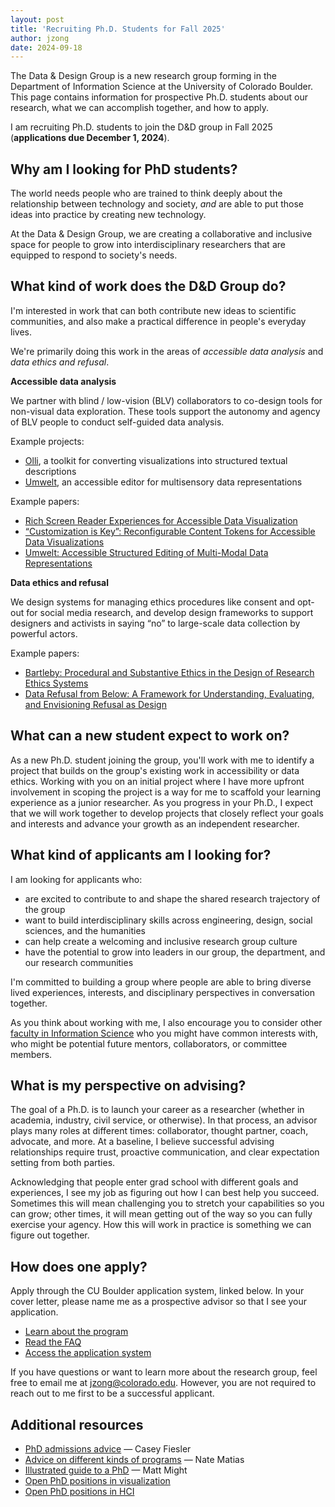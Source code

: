 ```yaml
---
layout: post
title: 'Recruiting Ph.D. Students for Fall 2025'
author: jzong
date: 2024-09-18
---
```


The <span class="dnd">Data & Design</span> Group is a new research group forming in the Department of Information Science at the University of Colorado Boulder. This page contains information for prospective Ph.D. students about our research, what we can accomplish together, and how to apply.

I am recruiting Ph.D. students to join the <span class="dnd">D&D</span> group in Fall 2025 (**applications due December 1, 2024**).

## Why am I looking for PhD students?

The world needs people who are trained to think deeply about the relationship between technology and society, _and_ are able to put those ideas into practice by creating new technology.

At the <span class="dnd">Data & Design</span> Group, we are creating a collaborative and inclusive space for people to grow into interdisciplinary researchers that are equipped to respond to society's needs.

## What kind of work does the <span class="dnd">D&D</span> Group do?

I'm interested in work that can both contribute new ideas to scientific communities, and also make a practical difference in people's everyday lives.

We're primarily doing this work in the areas of _accessible data analysis_ and _data ethics and refusal_.

**Accessible data analysis**

We partner with blind / low-vision (BLV) collaborators to co-design tools for non-visual data exploration. These tools support the autonomy and agency of BLV people to conduct self-guided data analysis.

Example projects:

- [Olli](/projects/olli/), a toolkit for converting visualizations into structured textual descriptions
- [Umwelt](/projects/umwelt/), an accessible editor for multisensory data representations

Example papers:

- [Rich Screen Reader Experiences for Accessible Data Visualization](/publications/rich-screen-reader-vis-experiences/)
- [“Customization is Key”: Reconfigurable Content Tokens for Accessible Data Visualizations](/publications/customization/)
- [Umwelt: Accessible Structured Editing of Multi-Modal Data Representations](/publications/umwelt/)

**Data ethics and refusal**

We design systems for managing ethics procedures like consent and opt-out for social media research, and develop design frameworks to support designers and activists in saying “no” to large-scale data collection by powerful actors.

Example papers:

- [Bartleby: Procedural and Substantive Ethics in the Design of Research Ethics Systems](/publications/bartleby/)
- [Data Refusal from Below: A Framework for Understanding, Evaluating, and Envisioning Refusal as Design](/publications/data-refusal/)

## What can a new student expect to work on?

As a new Ph.D. student joining the group, you'll work with me to identify a project that builds on the group's existing work in accessibility or data ethics. Working with you on an initial project where I have more upfront involvement in scoping the project is a way for me to scaffold your learning experience as a junior researcher. As you progress in your Ph.D., I expect that we will work together to develop projects that closely reflect your goals and interests and advance your growth as an independent researcher.

## What kind of applicants am I looking for?

I am looking for applicants who:

- are excited to contribute to and shape the shared research trajectory of the group
- want to build interdisciplinary skills across engineering, design, social sciences, and the humanities
- can help create a welcoming and inclusive research group culture
- have the potential to grow into leaders in our group, the department, and our research communities

I'm committed to building a group where people are able to bring diverse lived experiences, interests, and disciplinary perspectives in conversation together.

As you think about working with me, I also encourage you to consider other [faculty in Information Science](https://www.colorado.edu/cmci/people/information-science) who you might have common interests with, who might be potential future mentors, collaborators, or committee members.

## What is my perspective on advising?

The goal of a Ph.D. is to launch your career as a researcher (whether in academia, industry, civil service, or otherwise). In that process, an advisor plays many roles at different times: collaborator, thought partner, coach, advocate, and more. At a baseline, I believe successful advising relationships require trust, proactive communication, and clear expectation setting from both parties.

Acknowledging that people enter grad school with different goals and experiences, I see my job as figuring out how I can best help you succeed. Sometimes this will mean challenging you to stretch your capabilities so you can grow; other times, it will mean getting out of the way so you can fully exercise your agency. How this will work in practice is something we can figure out together.

## How does one apply?

Apply through the CU Boulder application system, linked below. In your cover letter, please name me as a prospective advisor so that I see your application.

- [Learn about the program](https://www.colorado.edu/cmci/infoscience/phd)
- [Read the FAQ](https://www.colorado.edu/cmci/infoscience/gd/faq)
- [Access the application system](https://grad.apply.colorado.edu/apply/)

If you have questions or want to learn more about the research group, feel free to email me at <a href="mailto:jzong@colorado.edu">jzong@colorado.edu</a>. However, you are not required to reach out to me first to be a successful applicant.

## Additional resources

- [PhD admissions advice](https://cfiesler.medium.com/phd-admissions-advice-b7a44f97417a) — Casey Fiesler
- [Advice on different kinds of programs](https://natematias.medium.com/so-you-want-to-study-technology-democracy-and-social-change-9ef3e73fa635) — Nate Matias
- [Illustrated guide to a PhD](https://matt.might.net/articles/phd-school-in-pictures/) — Matt Might
- [Open PhD positions in visualization](https://vis-phd-positions.netlify.app/)
- [Open PhD positions in HCI](https://www.andrewkuz.net/public/dashboards/cs-hci-phd-opportunities/2024/html/cs-hci-phd-opportunities-2024.html)
